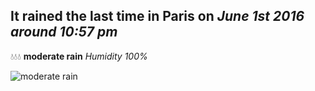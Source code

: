 ## It rained the last time in Paris on *June 1st 2016 around 10:57 pm*
💧💧💧  **moderate rain** *Humidity 100%*

![moderate rain](http://openweathermap.org/img/w/10n.png)
